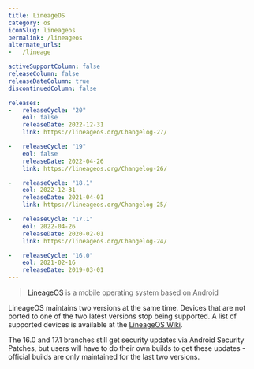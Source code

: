 ```yaml
---
title: LineageOS
category: os
iconSlug: lineageos
permalink: /lineageos
alternate_urls:
-   /lineage

activeSupportColumn: false
releaseColumn: false
releaseDateColumn: true
discontinuedColumn: false

releases:
-   releaseCycle: "20"
    eol: false
    releaseDate: 2022-12-31
    link: https://lineageos.org/Changelog-27/

-   releaseCycle: "19"
    eol: false
    releaseDate: 2022-04-26
    link: https://lineageos.org/Changelog-26/

-   releaseCycle: "18.1"
    eol: 2022-12-31
    releaseDate: 2021-04-01
    link: https://lineageos.org/Changelog-25/

-   releaseCycle: "17.1"
    eol: 2022-04-26
    releaseDate: 2020-02-01
    link: https://lineageos.org/Changelog-24/

-   releaseCycle: "16.0"
    eol: 2021-02-16
    releaseDate: 2019-03-01
---
```


> [LineageOS](https://lineageos.org/) is a mobile operating system based on Android 

LineageOS maintains two versions at the same time. Devices that are not ported to one of the two latest versions stop being supported. A list of supported devices is available at the [LineageOS Wiki](https://wiki.lineageos.org/devices/).

The 16.0 and 17.1 branches still get security updates via Android Security Patches, but users will have to do their own builds to get these updates - official builds are only maintained for the last two versions.
